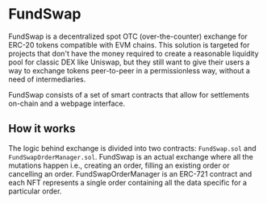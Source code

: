 # FundSwap

FundSwap is a decentralized spot OTC (over-the-counter) exchange for ERC-20 tokens compatible with EVM chains.
This solution is targeted for projects that don't have the money required to create a reasonable liquidity pool for classic DEX like Uniswap, but they still want to give their users a way to exchange tokens peer-to-peer in a permissionless way, without a need of intermediaries.

FundSwap consists of a set of smart contracts that allow for settlements on-chain and a webpage interface.


## How it works

The logic behind exchange is divided into two contracts: `FundSwap.sol` and `FundSwapOrderManager.sol`. FundSwap is an actual exchange where all the mutations happen i.e., creating an order, filling an existing order or cancelling an order. FundSwapOrderManager is an ERC-721 contract and each NFT represents a single order containing all the data specific for a particular order.
